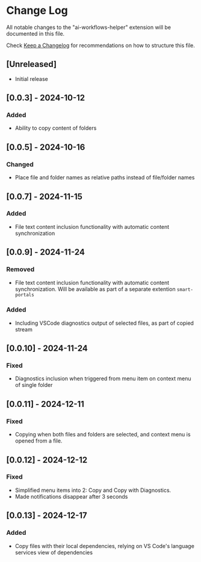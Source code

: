 # Change Log

All notable changes to the "ai-workflows-helper" extension will be documented in this file.

Check [Keep a Changelog](http://keepachangelog.com/) for recommendations on how to structure this file.

## [Unreleased]
- Initial release

## [0.0.3] - 2024-10-12
### Added
- Ability to copy content of folders

## [0.0.5] - 2024-10-16
### Changed
- Place file and folder names as relative paths instead of file/folder names

## [0.0.7] - 2024-11-15
### Added
- File text content inclusion functionality with automatic content synchronization

## [0.0.9] - 2024-11-24
### Removed
- File text content inclusion functionality with automatic content synchronization. Will be available as part of a separate extention `smart-portals`

### Added
- Including VSCode diagnostics output of selected files, as part of copied stream

## [0.0.10] - 2024-11-24
### Fixed
- Diagnostics inclusion when triggered from menu item on context menu of single folder

## [0.0.11] - 2024-12-11
### Fixed
- Copying when both files and folders are selected, and context menu is opened from a file. 

## [0.0.12] - 2024-12-12
### Fixed
- Simplified menu items into 2: Copy and Copy with Diagnostics. 
- Made notifications disappear after 3 seconds

## [0.0.13] - 2024-12-17
### Added
- Copy files with their local dependencies, relying on VS Code's language services view of dependencies